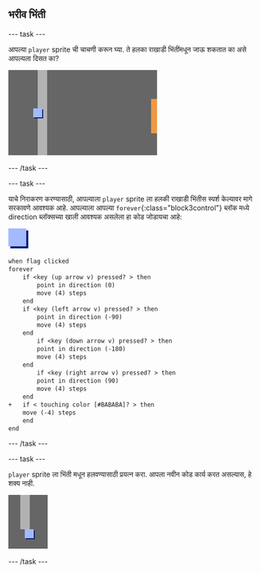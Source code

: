 ## भरीव भिंती

--- task ---

आपल्या `player` sprite ची चाचणी करून घ्या. ते हलका राखाडी भिंतींमधून जाऊ शकतात का असे आपल्यला दिसत का?

![screenshot](images/world-walls.png)

--- /task ---

--- task ---

याचे निराकरण करण्यासाठी, आपल्याला `player` sprite ला हलकी राखाडी भिंतीस स्पर्श केल्यावर मागे सरकावणे आवश्यक आहे. आपल्याला आपल्या `forever`{:class="block3control"} ब्लॉक मध्ये direction ब्लॉक्सच्या खाली आवश्यक असलेला हा कोड जोडायचा आहे:

![player](images/player.png)

```blocks3
when flag clicked
forever
    if <key (up arrow v) pressed? > then
        point in direction (0)
        move (4) steps
    end
    if <key (left arrow v) pressed? > then
        point in direction (-90)
        move (4) steps
    end
        if <key (down arrow v) pressed? > then
        point in direction (-180)
        move (4) steps
    end
        if <key (right arrow v) pressed? > then
        point in direction (90)
        move (4) steps
    end
+   if < touching color [#BABABA]? > then
    move (-4) steps
    end
end
```

--- /task ---

--- task ---

`player` sprite ला भिंती मधून हलवण्यासाठी प्रयत्न करा. आपला नवीन कोड कार्य करत असल्यास, हे शक्य नाही.

![screenshot](images/world-walls-test.png)

--- /task ---